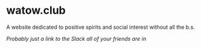 # watow.club

A website dedicated to positive spirits and social interest without all the b.s.

_Probably just a link to the Slack all of your friends are in_
